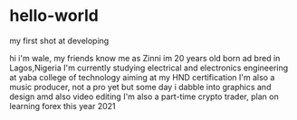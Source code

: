 # hello-world

my first shot at developing

hi i'm wale, my friends know me as Zinni
im 20 years old
born ad bred in Lagos,Nigeria
I'm currently studying electrical and electronics engineering
at yaba college of technology
aiming at my HND certification
I'm also a music producer, not a pro yet but some day
i dabble into graphics and design amd also video editing
I'm also a part-time crypto trader, plan on learning forex this year 2021
